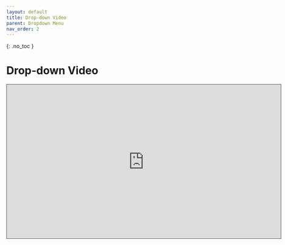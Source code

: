 ```yaml
---
layout: default
title: Drop-down Video 
parent: Dropdown Menu
nav_order: 2
---
```


{: .no_toc }

# Drop-down Video

<iframe src="https://solent.cloud.panopto.eu/Panopto/Pages/Embed.aspx?id=ba69ba9b-9aec-4595-adad-af640138ceee&autoplay=false&offerviewer=true&showtitle=true&showbrand=true&captions=true&interactivity=all" height="405" width="720" style="border: 1px solid #464646;" allowfullscreen allow="autoplay"></iframe>

